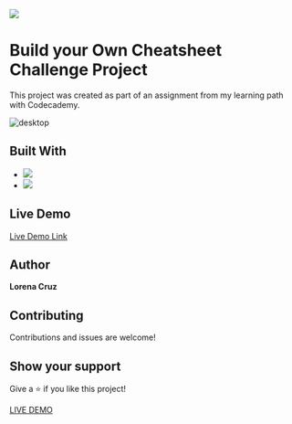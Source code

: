 ![](https://img.shields.io/badge/HTML-CSS-blue)

# Build your Own Cheatsheet Challenge Project

This project was created as part of an assignment from my learning path with Codecademy.

![desktop](resoures/images/Screenshot.png)


## Built With

- ![](https://img.shields.io/badge/CSS-blue)
- ![](https://img.shields.io/badge/HTML-red)

## Live Demo

[Live Demo Link](https://anerlo.github.io/codecademyproject/)

## Author

**Lorena Cruz**

##  Contributing

Contributions and issues are welcome!

## Show your support

Give a ⭐️ if you like this project!

[LIVE DEMO](https://anerlo.github.io/codecademyproject/)